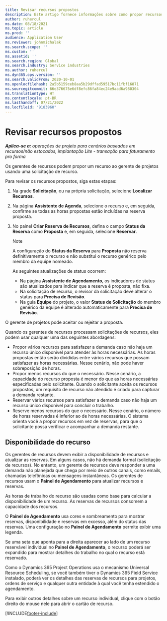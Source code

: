 ```yaml
---
title: Revisar recursos propostos
description: Este artigo fornece informações sobre como propor recursos de projeto.
author: ruhercul
ms.date: 08/18/2021
ms.topic: article
ms.prod: ''
audience: Application User
ms.reviewer: johnmichalak
ms.search.scope: ''
ms.custom: ''
ms.assetid: ''
ms.search.region: Global
ms.search.industry: Service industries
ms.author: ruhercul
ms.dyn365.ops.version: ''
ms.search.validFrom: 2020-10-01
ms.openlocfilehash: 2a5b5159ceb8aa5b29dffad59517bc11fbf16871
ms.sourcegitcommit: 66e376675e6df8efc86fa84ec24e9aad6a980304
ms.translationtype: HT
ms.contentlocale: pt-BR
ms.lasthandoff: 07/21/2022
ms.locfileid: "9183960"
---
```

# <a name="review-proposed-resources"></a>Revisar recursos propostos

_**Aplica-se a:** operações de projeto para cenários baseados em recursos/não estocados, implantação Lite - transação para faturamento pro forma_

Os gerentes de recursos podem propor um recurso ao gerente de projetos usando uma solicitação de recurso.

Para revisar os recursos propostos, siga estas etapas:

1. Na grade **Solicitação**, ou na própria solicitação, selecione **Localizar Recursos**.
2. Na página **Assistente de Agenda**, selecione o recurso e, em seguida, confirme se todas as horas propostas estão incluídas na reserva proposta.
3. No painel **Criar Reserva de Recursos**, defina o campo **Status da Reserva** como **Proposta** e, em seguida, selecione **Reservar**.

    > [!NOTE]
    > A configuração do **Status da Reserva** para **Proposta** não reserva definitivamente o recurso e não substitui o recurso genérico pelo membro da equipe nomeado.

    As seguintes atualizações de status ocorrem:

    - Na página **Assistente de Agendamento**, os indicadores de status são atualizados para indicar que a reserva é proposta, não fixa.
    - Na solicitação de recurso, o revisor da solicitação deve alterar o status para **Precisa de Revisão**.
    - Na guia **Equipe** do projeto, o valor **Status de Solicitação** do membro genérico da equipe é alterado automaticamente para **Precisa de Revisão**.

O gerente de projetos pode aceitar ou rejeitar a proposta.

Quando os gerentes de recursos processam solicitações de recursos, eles podem usar qualquer uma das seguintes abordagens:

- Propor vários recursos para satisfazer a demanda caso não haja um recurso único disponível para atender às horas necessárias. As horas propostas então serão divididas entre vários recursos que possam satisfazer as horas necessárias. Nesse cenário, não pode haver sobreposição de horas.
- Propor menos recursos do que o necessário. Nesse cenário, a capacidade do recurso proposta é menor do que as horas necessárias especificadas pelo solicitante. Quando o solicitante aceita os recursos propostos, um requisito de recurso não atendido é criado para capturar a demanda restante.
- Reservar vários recursos para satisfazer a demanda caso não haja um recurso único disponível para concluir o trabalho.
- Reserve menos recursos do que o necessário. Nesse cenário, o número de horas reservadas é inferior ao de horas necessárias. O sistema orienta você a propor recursos em vez de reservas, para que o solicitante possa verificar e acompanhar a demanda restante.

## <a name="resource-availability"></a>Disponibilidade do recurso

Os gerentes de recursos devem exibir a disponibilidade de recursos e atualizar as reservas. Em alguns casos, não há demanda formal (solicitação de recursos). No entanto, um gerente de recursos deve responder a uma demanda não planejada que chega por meio de outros canais, como emails, chamadas telefônicas ou mensagens instantâneas. Os gerentes de recursos usam o **Painel de Agendamento** para atualizar recursos e reservas.

As horas de trabalho do recurso são usadas como base para calcular a disponibilidade de um recurso. As reservas de recursos consomem a capacidade dos recursos.

O **Painel de Agendamento** usa cores e sombreamento para mostrar reservas, disponibilidade e reservas em excesso, além do status das reservas. Uma configuração no **Painel de Agendamento** permite exibir uma legenda.

Se uma seta que aponta para a direita aparecer ao lado de um recurso reservável individual no **Painel de Agendamento**, o recurso poderá ser expandido para mostrar detalhes do trabalho no qual o recurso está reservado.

Como o Dynamics 365 Project Operations usa o mecanismo Universal Resource Scheduling, se você também tiver o Dynamics 365 Field Service instalado, poderá ver os detalhes das reservas de recursos para projetos, ordens de serviço e qualquer outra entidade à qual você tenha estendido o agendamento.

Para exibir outros detalhes sobre um recurso individual, clique com o botão direito do mouse nele para abrir o cartão de recurso.



[!INCLUDE[footer-include](../includes/footer-banner.md)]
